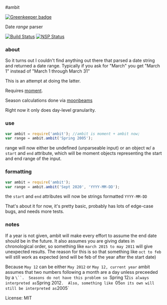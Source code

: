 #ambit

[![Greenkeeper badge](https://badges.greenkeeper.io/wraithgar/ambit.svg)](https://greenkeeper.io/)

Date *range* parser

[![Build Status](https://travis-ci.org/wraithgar/ambit.svg?branch=master)](https://travis-ci.org/wraithgar/ambit)
[![NSP Status](https://nodesecurity.io/orgs/wraithgar/projects/3a490a25-cae7-41e7-b06a-83fc5afdf532/badge)](https://nodesecurity.io/orgs/wraithgar/projects/3a490a25-cae7-41e7-b06a-83fc5afdf532)

### about
So it turns out I couldn't find anything out there that parsed a date string and returned a date range.  Typically if you ask for "March" you get "March 1" instead of "March 1 through March 31"

This is an attempt at doing the latter.

Requires [moment](http://momentjs.com/).

Season calculations done via [moonbeams](https://github.com/wraithgar/moonbeams)

Right now it only does day-level granularity.

### use

```javascript
var ambit = require('ambit'); //ambit is moment + ambit now;
var range = ambit.ambit('Spring 2005');
```
range will now either be undefined (unparseable input) or an object w/ a ``start`` and ``end`` attribute, which will be moment objects representing the start and end range of the input.


### formatting

```javascript
var ambit = require('ambit');
var range = ambit.ambit('Sept 2020', 'YYYY-MM-DD');
```
the ``start`` and ``end`` attributes will now be strings formatted ``YYYY-MM-DD``

That's about it for now, it's pretty basic, probably has lots of edge-case bugs, and needs more tests.

### notes
If a year is not given, ambit will make every effort to assume the end date should be in the future.  It also assumes you are giving dates in chronological order, so something like `march 2015 to may 2011` will give unexpected results.  The reason for this is so that something like `oct to feb` will still work as expected (end will be feb of the year after the start date)

Because `May 12` can be either `May 2012` or `May 12, current year` ambit assumes that two numbers following a month are a day unless preceeded by a `\``.  Seasons do not have this problem so `Spring 12` is always interpreted as `Spring 2012`.  Also, something like `05` on its own will still be interpreted as `2005`

License: MIT
